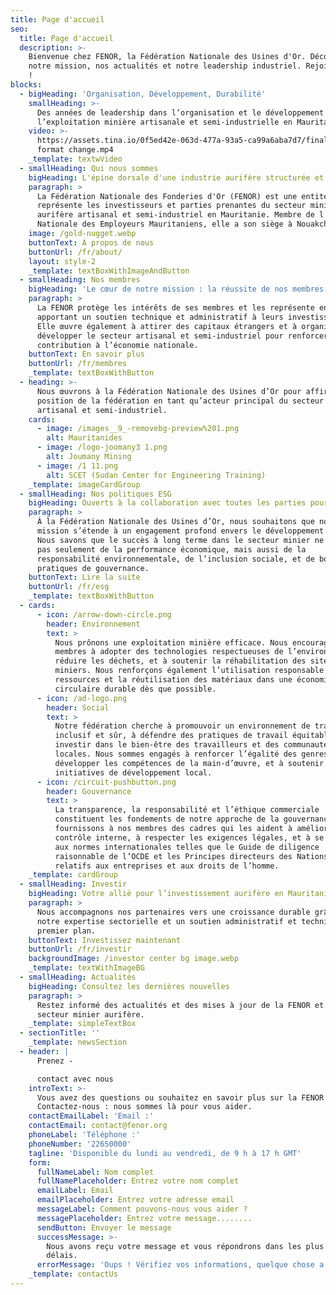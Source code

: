 ```yaml
---
title: Page d'accueil
seo:
  title: Page d'accueil
  description: >-
    Bienvenue chez FENOR, la Fédération Nationale des Usines d'Or. Découvrez
    notre mission, nos actualités et notre leadership industriel. Rejoignez-nous
    !
blocks:
  - bigHeading: 'Organisation, Développement, Durabilité'
    smallHeading: >-
      Des années de leadership dans l’organisation et le développement de
      l’exploitation minière artisanale et semi-industrielle en Mauritanie.
    video: >-
      https://assets.tina.io/0f5ed42e-063d-477a-93a5-ca99a6aba7d7/final before
      format change.mp4
    _template: textwVideo
  - smallHeading: Qui nous sommes
    bigHeading: L'épine dorsale d'une industrie aurifère structurée et unie
    paragraph: >
      La Fédération Nationale des Fonderies d'Or (FENOR) est une entité qui
      représente les investisseurs et parties prenantes du secteur minier
      aurifère artisanal et semi-industriel en Mauritanie. Membre de l'Union
      Nationale des Employeurs Mauritaniens, elle a son siège à Nouakchott.
    image: /gold-nugget.webp
    buttonText: À propos de nous
    buttonUrl: /fr/about/
    layout: style-2
    _template: textBoxWithImageAndButton
  - smallHeading: Nos membres
    bigHeading: 'Le cœur de notre mission : la réussite de nos membres'
    paragraph: >
      La FENOR protège les intérêts de ses membres et les représente en
      apportant un soutien technique et administratif à leurs investissements.
      Elle œuvre également à attirer des capitaux étrangers et à organiser et
      développer le secteur artisanal et semi-industriel pour renforcer sa
      contribution à l’économie nationale.
    buttonText: En savoir plus
    buttonUrl: /fr/membres
    _template: textBoxWithButton
  - heading: >-
      Nous œuvrons à la Fédération Nationale des Usines d’Or pour affirmer la
      position de la fédération en tant qu’acteur principal du secteur minier
      artisanal et semi-industriel.
    cards:
      - image: /images__9_-removebg-preview%201.png
        alt: Mauritanides
      - image: /logo-joomany3 1.png
        alt: Joumany Mining
      - image: /1 11.png
        alt: SCET (Sudan Center for Engineering Training)
    _template: imageCardGroup
  - smallHeading: Nos politiques ESG
    bigHeading: Ouverts à la collaboration avec toutes les parties pour le bien du secteur
    paragraph: >
      À la Fédération Nationale des Usines d’Or, nous souhaitons que notre
      mission s’étende à un engagement profond envers le développement durable.
      Nous savons que le succès à long terme dans le secteur minier ne dépend
      pas seulement de la performance économique, mais aussi de la
      responsabilité environnementale, de l’inclusion sociale, et de bonnes
      pratiques de gouvernance.
    buttonText: Lire la suite
    buttonUrl: /fr/esg
    _template: textBoxWithButton
  - cards:
      - icon: /arrow-down-circle.png
        header: Environnement
        text: >
          Nous prônons une exploitation minière efficace. Nous encourageons nos
          membres à adopter des technologies respectueuses de l’environnement, à
          réduire les déchets, et à soutenir la réhabilitation des sites
          miniers. Nous renforçons également l’utilisation responsable des
          ressources et la réutilisation des matériaux dans une économie
          circulaire durable dès que possible.
      - icon: /ad-logo.png
        header: Social
        text: >
          Notre fédération cherche à promouvoir un environnement de travail
          inclusif et sûr, à défendre des pratiques de travail équitables, et à
          investir dans le bien-être des travailleurs et des communautés
          locales. Nous sommes engagés à renforcer l’égalité des genres, à
          développer les compétences de la main-d’œuvre, et à soutenir les
          initiatives de développement local.
      - icon: /circuit-pushbutton.png
        header: Gouvernance
        text: >
          La transparence, la responsabilité et l’éthique commerciale
          constituent les fondements de notre approche de la gouvernance. Nous
          fournissons à nos membres des cadres qui les aident à améliorer le
          contrôle interne, à respecter les exigences légales, et à se conformer
          aux normes internationales telles que le Guide de diligence
          raisonnable de l’OCDE et les Principes directeurs des Nations Unies
          relatifs aux entreprises et aux droits de l’homme.
    _template: cardGroup
  - smallHeading: Investir
    bigHeading: Votre allié pour l’investissement aurifère en Mauritanie
    paragraph: >
      Nous accompagnons nos partenaires vers une croissance durable grâce à
      notre expertise sectorielle et un soutien administratif et technique de
      premier plan.
    buttonText: Investissez maintenant
    buttonUrl: /fr/investir
    backgroundImage: /investor center bg image.webp
    _template: textWithImageBG
  - smallHeading: Actualités
    bigHeading: Consultez les dernières nouvelles
    paragraph: >
      Restez informé des actualités et des mises à jour de la FENOR et du
      secteur minier aurifère.
    _template: simpleTextBox
  - sectionTitle: ''
    _template: newsSection
  - header: |
      Prenez - 

      contact avec nous
    introText: >-
      Vous avez des questions ou souhaitez en savoir plus sur la FENOR ?  
      Contactez-nous : nous sommes là pour vous aider.
    contactEmailLabel: 'Email :'
    contactEmail: contact@fenor.org
    phoneLabel: 'Téléphone :'
    phoneNumber: '22650000'
    tagline: 'Disponible du lundi au vendredi, de 9 h à 17 h GMT'
    form:
      fullNameLabel: Nom complet
      fullNamePlaceholder: Entrez votre nom complet
      emailLabel: Email
      emailPlaceholder: Entrez votre adresse email
      messageLabel: Comment pouvons-nous vous aider ?
      messagePlaceholder: Entrez votre message........
      sendButton: Envoyer le message
      successMessage: >-
        Nous avons reçu votre message et vous répondrons dans les plus brefs
        délais.
      errorMessage: 'Oups ! Vérifiez vos informations, quelque chose a mal tourné.'
    _template: contactUs
---
```


